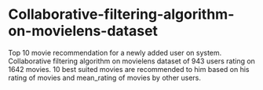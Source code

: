 # Collaborative-filtering-algorithm-on-movielens-dataset
Top 10 movie recommendation for a newly added user on system. Collaborative filtering algorithm on movielens dataset of 943 users rating on 1642 movies. 10 best suited movies are recommended to him based on his rating of movies and mean_rating of movies by other users.
